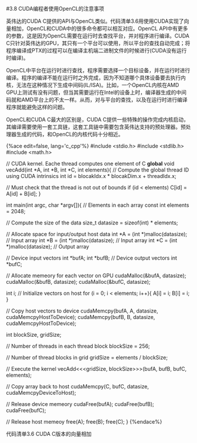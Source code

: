 #3.8 CUDA编程者使用OpenCL的注意事项

英伟达的CUDA C提供的API与OpenCL类似。代码清单3.6用使用CUDA实现了向量相加，OpenCL和CUDA中的很多命令都可以相互对应。OpenCL API中有更多的参数，这是因为OpenCL需要在运行时去查找平台，并对程序进行编译。CUDA C只针对英伟达的GPU，其只有一个平台可以使用，所以平台的查找自动完成；将程序编译成PTX的过程可以在编译主机端二进制文件的时候进行(CUDA没有运行时编译)。

OpenCL中平台在运行时进行查找，程序需要选择一个目标设备，并在运行时进行编译。程序的编译不能在运行时之外完成，因为不知道哪个具体设备要去执行内核，无法在这种情况下生成中间码(IL/ISA)。比如，一个OpenCL内核在AMD GPU上测试有没有问题，但当其需要运行在Intel的设备上时，编译器生成的中间码就和AMD平台上的不太一样。从而，对与平台的查找，以及在运行时进行编译程序就能避免这样的问题。

OpenCL和CUDA C最大的区别是，CUDA C提供一些特殊的操作完成内核启动，其编译需要使用一套工具链，这套工具链中需要包含英伟达支持的预处理器。预处理器生成的代码，和OpenCL的内核代码十分相近。

{%ace edit=false, lang='c_cpp'%}
#include <stdio.h>
#include <stdlib.h>
#include <math.h>

// CUDA kernel. Eache thread computes one element of C
__global__ void vecAdd(int *A, int *B, int *C, int elements){
  // Compute the global thread ID using CUDA intrinsics
  int id = blocakIdx.x * blocakDim.x + threadIdx.x;
  
  // Must check that the thread is not out of bounds
  if (id < elements)
    C[id] = A[id] + B[id];
}

int main(int argc, char *argv[]){
  // Elements in each array
  const int elements = 2048;
  
  // Compute the size of the data
  size_t datasize = sizeof(int) * elements;
  
  // Allocate space for input/output host data
  int *A = (int *)malloc(datasize); // Input array
  int *B = (int *)malloc(datasize); // Input array
  int *C = (int *)malloc(datasize); // Output array
  
  // Device input vectors
  int *bufA;
  int *bufB;
  // Device output vectors
  int *bufC;
  
  // Allocate memeory for each vector on GPU
  cudaMalloc(&bufA, datasize);
  cudaMalloc(&bufB, datasize);
  cudaMalloc(&bufC, datasize);
  
  int i;
  // Initialize vectors on host
  for (i = 0; i < elements; i++){
    A[i] = i;
	B[i] = i;
  }
  
  // Copy host vectors to device
  cudaMemcpy(bufA, A, datasize, cudaMemcpyHostToDevice);
  cudaMemcpy(bufB, B, datasize, cudaMemcpyHostToDevice);
  
  int blockSize, gridSize;
  
  // Number of threads in each thread block
  blockSize = 256;
  
  // Number of thread blocks in grid
  gridSize = elements / blockSize;
  
  // Execute the kernel
  vecAdd<<<gridSize, blockSize>>>(bufA, bufB, bufC, elements);
  
  // Copy array back to host
  cudaMemcpy(C, bufC, datasize, cudaMemcpyDeviceToHost);
  
  // Release device memeory
  cudaFree(bufA);
  cudaFree(bufB);
  cudaFree(bufC);
  
  // Release host memeoy
  free(A);
  free(B);
  free(C);
}
{%endace%}

代码清单3.6 CUDA C版本的向量相加
